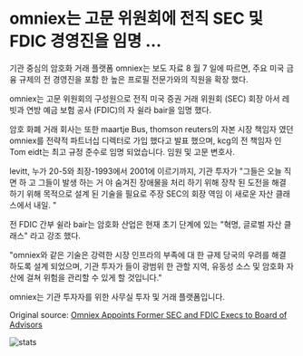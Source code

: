 # omniex는 고문 위원회에 전직 SEC 및 FDIC 경영진을 임명 ...

기관 중심의 암호화 거래 플랫폼 omniex는 보도 자료 8 월 7 일에 따르면, 주요 미국 금융 규제의 전 경영진을 포함 한 높은 프로필 전문가와의 직원을 확장 했다.

omniex는 고문 위원회의 구성원으로 전직 미국 증권 거래 위원회 (SEC) 회장 아서 레 빗과 연방 예금 보험 공사 (FDIC)의 자 쉴라 bair을 임명 했다.

암호 화폐 거래 회사는 또한 maartje Bus, thomson reuters의 자본 시장 책임자 였던 omniex를 전략적 파트너십 디렉터로 가입 했다고 발표 했으며, kcg의 전 책임자 인 Tom eidt는 최고 규정 준수로 임명 되었습니다. 임원 및 고문 변호사.

levitt, 누가 20-5와 최장-1993에서 2001에 이르기까지, 기관 투자가 "그들은 오늘 직면 하 고 그들이 발생 하는 거 야 숨겨진 장애물을 처리 하기 위해 장착 된 도전을 해결 하기 위해 목적으로 설계 된 기술을 필요로 주장 SEC의 회장 역임 이 새로운 자산 클래스에서 내일. "

전 FDIC 간부 쉴라 bair는 암호화 산업은 현재 초기 단계에 있는 "혁명, 글로벌 자산 클래스" 라고 강조 했다.

"omniex와 같은 기술은 강력한 시장 인프라의 부족에 대 한 규제 당국의 우려를 해결 하도록 설계 되었으며, 기관 투자가 들이 광범위 한 관할 지역, 유동성 소스 및 암호화 자산에 걸쳐 위험을 관리할 수 있게 할 것입니다."

omniex는 기관 투자자를 위한 사무실 투자 및 거래 플랫폼입니다.

Original source: [Omniex Appoints Former SEC and FDIC Execs to Board of Advisors](https://cointelegraph.com/news/omniex-appoints-former-sec-and-fdic-execs-to-board-of-advisors)

![stats](https://c.statcounter.com/11760860/0/a89fa40b/1/ "stats")
